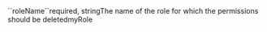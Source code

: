 <tr><td>``roleName``</td><td>required, string</td><td>The name of the role for which the permissions should be deleted</td><td>myRole</td><td></td></tr>
